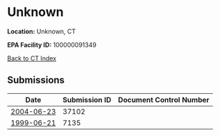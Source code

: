 # Unknown

**Location:** Unknown, CT

**EPA Facility ID:** 100000091349

[Back to CT Index](../../index.md)

## Submissions

| Date | Submission ID | Document Control Number |
|------|--------------|-------------------------|
| [2004-06-23](submissions/37102.md) | 37102 |  |
| [1999-06-21](submissions/7135.md) | 7135 |  |
